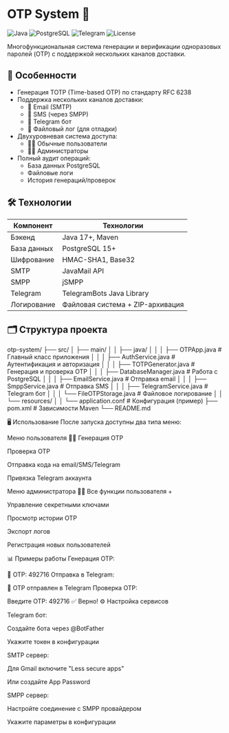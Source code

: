 # OTP System 🔐

![Java](https://img.shields.io/badge/Java-17+-orange)
![PostgreSQL](https://img.shields.io/badge/PostgreSQL-15-blue)
![Telegram](https://img.shields.io/badge/Telegram_Bot-API-green)
![License](https://img.shields.io/badge/License-MIT-brightgreen)

Многофункциональная система генерации и верификации одноразовых паролей (OTP) с поддержкой нескольких каналов доставки.

## 🌟 Особенности

- Генерация TOTP (Time-based OTP) по стандарту RFC 6238
- Поддержка нескольких каналов доставки:
  - 📧 Email (SMTP)
  - 📱 SMS (через SMPP)
  - 💬 Telegram бот
  - 📄 Файловый лог (для отладки)
- Двухуровневая система доступа:
  - 👨‍💻 Обычные пользователи
  - 👨‍💼 Администраторы
- Полный аудит операций:
  - База данных PostgreSQL
  - Файловые логи
  - История генераций/проверок

## 🛠 Технологии

| Компонент       | Технологии                          |
|-----------------|-------------------------------------|
| Бэкенд         | Java 17+, Maven                     |
| База данных    | PostgreSQL 15+                      |
| Шифрование     | HMAC-SHA1, Base32                   |
| SMTP           | JavaMail API                        |
| SMPP           | jSMPP                               |
| Telegram       | TelegramBots Java Library           |
| Логирование    | Файловая система + ZIP-архивация    |

## 🗂 Структура проекта
otp-system/
├── src/
│ ├── main/
│ │ ├── java/
│ │ │ ├── OTPApp.java # Главный класс приложения
│ │ │ ├── AuthService.java # Аутентификация и авторизация
│ │ │ ├── TOTPGenerator.java # Генерация и проверка OTP
│ │ │ ├── DatabaseManager.java # Работа с PostgreSQL
│ │ │ ├── EmailService.java # Отправка email
│ │ │ ├── SmppService.java # Отправка SMS
│ │ │ ├── TelegramService.java # Telegram бот
│ │ │ └── FileOTPStorage.java # Файловое логирование
│ │ └── resources/
│ │ └── application.conf # Конфигурация (пример)
├── pom.xml # Зависимости Maven
└── README.md

🖥 Использование
После запуска доступны два типа меню:

Меню пользователя 👨‍💻
Генерация OTP

Проверка OTP

Отправка кода на email/SMS/Telegram

Привязка Telegram аккаунта

Меню администратора 👨‍💼
Все функции пользователя +

Управление секретными ключами

Просмотр истории OTP

Экспорт логов

Регистрация новых пользователей

📊 Примеры работы
Генерация OTP:

🔄 OTP: 492716
Отправка в Telegram:

📨 OTP отправлен в Telegram
Проверка OTP:

Введите OTP: 492716
✅ Верно!
⚙️ Настройка сервисов

Telegram бот:

Создайте бота через @BotFather

Укажите токен в конфигурации

SMTP сервер:

Для Gmail включите "Less secure apps"

Или создайте App Password

SMPP сервер:

Настройте соединение с SMPP провайдером

Укажите параметры в конфигурации
